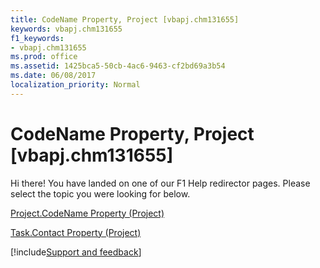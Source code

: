 ```yaml
---
title: CodeName Property, Project [vbapj.chm131655]
keywords: vbapj.chm131655
f1_keywords:
- vbapj.chm131655
ms.prod: office
ms.assetid: 1425bca5-50cb-4ac6-9463-cf2bd69a3b54
ms.date: 06/08/2017
localization_priority: Normal
---
```



# CodeName Property, Project [vbapj.chm131655]

Hi there! You have landed on one of our F1 Help redirector pages. Please select the topic you were looking for below.

[Project.CodeName Property (Project)](https://msdn.microsoft.com/library/78c63fe2-30ad-bee7-1901-2fa0e293c7b4%28Office.15%29.aspx)

[Task.Contact Property (Project)](https://msdn.microsoft.com/library/856c05dd-3780-e4c5-97f3-ef428fc039d4%28Office.15%29.aspx)

[!include[Support and feedback](~/includes/feedback-boilerplate.md)]